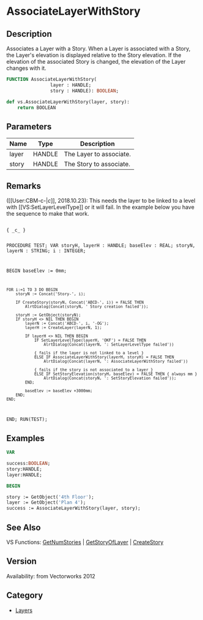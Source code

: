 # AssociateLayerWithStory

## Description
Associates a Layer with a Story. When a Layer is associated with a Story, the Layer's elevation is displayed relative to the Story elevation. If the elevation of the associated Story is changed, the elevation of the Layer changes with it.

```pascal
FUNCTION AssociateLayerWithStory(
				layer : HANDLE;
				story : HANDLE): BOOLEAN;
```

```python
def vs.AssociateLayerWithStory(layer, story):
    return BOOLEAN
```

## Parameters
|Name|Type|Description|
|---|---|---|
|layer|HANDLE|The Layer to associate.|
|story|HANDLE|The Story to associate.|

## Remarks
([[User:CBM-c-|_c_]], 2018.10.23): This needs the layer to be linked to a level with [[VS:SetLayerLevelType]] or it will fail. In the example below you have the sequence to make that work.

<code lang="pas">
{ _c_ }

PROCEDURE TEST;
VAR
	storyH, layerH : HANDLE;
	baseElev : REAL;
	storyN, layerN : STRING;
	i : INTEGER;
	
BEGIN
	baseElev := 0mm;
	
	FOR i:=1 TO 3 DO BEGIN
		storyN := Concat('Story-', i);
		
		IF CreateStory(storyN, Concat('ABCD-', i)) = FALSE THEN
			AlrtDialog(Concat(storyN, ' Story creation failed'));
		
		storyH := GetObject(storyN);
		IF storyH <> NIL THEN BEGIN
			layerN := Concat('ABCD-', i, '-OG');
			layerH := CreateLayer(layerN, 1);

			IF layerH <> NIL THEN BEGIN
				IF SetLayerLevelType(layerH, 'OKF') = FALSE THEN
					AlrtDialog(Concat(layerN, ': SetLayerLevelType failed'))
				
				{ fails if the layer is not linked to a level }
				ELSE IF AssociateLayerWithStory(layerH, storyH) = FALSE THEN
					AlrtDialog(Concat(layerN, ': AssociateLayerWithStory failed'))
					
				{ fails if the story is not associated to a layer }
				ELSE IF SetStoryElevation(storyH, baseElev) = FALSE THEN { always mm }
					AlrtDialog(Concat(storyN, ': SetStoryElevation failed'));
			END;
			
			baseElev := baseElev +3000mm;
		END;
	END;
END;
RUN(TEST);
</code>

## Examples
```pascal
VAR

success:BOOLEAN;
story:HANDLE;
layer:HANDLE;

BEGIN

story := GetObject('4th Floor');
layer := GetObject('Plan 4');
success := AssociateLayerWithStory(layer, story);
```

## See Also
VS Functions:
[GetNumStories](GetNumStories.md) 
| [GetStoryOfLayer](GetStoryOfLayer.md) 
| [CreateStory](CreateStory.md)

## Version
Availability: from Vectorworks 2012

## Category
* [Layers](../Categories/Layers.md)
